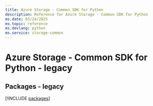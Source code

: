 ```yaml
---
title: Azure Storage - Common SDK for Python
description: Reference for Azure Storage - Common SDK for Python
ms.date: 03/24/2025
ms.topic: reference
ms.devlang: python
ms.service: storage-common
---
```

# Azure Storage - Common SDK for Python - legacy
## Packages - legacy
[!INCLUDE [packages](storage---common-index.md)]